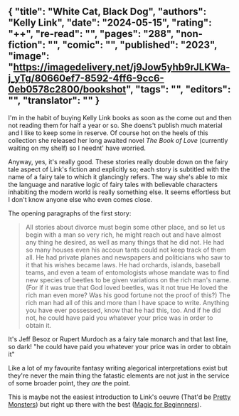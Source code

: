 {
 "title": "White Cat, Black Dog",
 "authors": "Kelly Link",
 "date": "2024-05-15",
 "rating": "++",
 "re-read": "",
 "pages": "288",
 "non-fiction": "",
 "comic": "",
 "published": "2023",
 "image": "https://imagedelivery.net/j9Jow5yhb9rJLKWa-j_yTg/80660ef7-8592-4ff6-9cc6-0eb0578c2800/bookshot",
 "tags": "",
 "editors": "",
 "translator": ""
}
---
I'm in the habit of buying Kelly Link books as soon as the come out and then not reading them for half a year or so. She doens't publish much material and I like to keep some in reserve. Of course hot on the heels of this collection she released her long awaited novel _The Book of Love_ (currently waiting on my shelf) so I neednt' have worried. 

Anyway, yes, it's really good. These stories really double down on the fairy tale aspect of Link's fiction and explicitly so; each story is subtitled with the name of a fairy tale to which it glancingly refers. The way she's able to mix the language and narative logic of fairy tales with believable characters inhabiting the modern world is really something else. It seems effortless but I don't know anyone else who even comes close.

The opening paragraphs of the first story:
>All stories about divorce must begin some other place, and so let us begin with a man so very rich, he might reach out and have almost any thing he desired, as well as many things that he did not. He had so many houses even his accoun tants could not keep track of them all. He had private planes and newspapers and politicians who saw to it that his wishes became laws. He had orchards, islands, baseball teams, and even a team of entomologists whose mandate was to find new species of beetles to be given variations on the rich man's name. (For if it was true that God loved beetles, was it not true He loved the rich man even more? Was his good fortune not the proof of this?)
>The rich man had all of this and more than I have space to write. Anything you have ever possessed, know that he had this, too. And if he did not, he could have paid you whatever your price was in order to obtain it.

It's Jeff Besoz or Rupert Murdoch as a fairy tale monarch and that last line, so dark! "he could have paid you whatever your price was in order to obtain it"

Like a lot of my favourite fantasy writing alegorical interpretations exist but they're never the main thing the fatastic elements are not just in the service of some broader point, they _are_ the point.

This is maybe not the easiest introduction to Link's oeuvre (That'd be [Pretty Monsters](https://books.toffeemilkshake.co.uk/book-Pretty-Monsters(2003))) but right up there with the best ([Magic for Beginnners](/book-Magic-for-Beginners(2005))).
